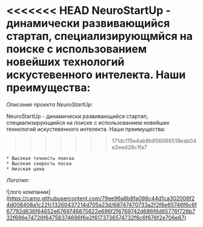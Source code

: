 <<<<<<< HEAD
NeuroStartUp - динамически развивающийся стартап, специализирующмйся на поиске с использованием новейших технологий искустевенного интелекта. Наши преимущества:
=======
*Описание проекта NeuroStartUp:*

  NeuroStartUp - динамически развивающийся стартап, специализирующмйся на поиске с использованием новейших технологий                 искустевенного интелекта. Наши преимущества:
>>>>>>> 171dc115e4ab9b956066519eab04e2eed28c1fa7

    * Высокая точность поиска
    * Высокая скорость поска
    * Низская цена

  *Логотип:*

  ![лого компании]        (https://camo.githubusercontent.com/79ee96a8b8fa098c44d1ca302006f24d008408a1c22fc13260437214d705a23d/68747470733a2f2f6e65746f6c6f67792d636f64652e6769746875622e696f2f6769742d686f6d65776f726b732f696e74726f64756374696f6e2f6173736574732f6c6f676f2e706e67)

